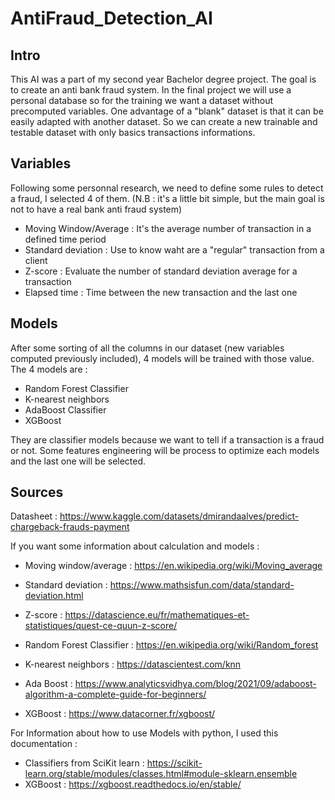 # AntiFraud_Detection_AI
## Intro
This AI was a part of my second year Bachelor degree project.
The goal is to create an anti bank fraud system.
In the final project we will use a personal database so for the training we want a dataset without precomputed variables.
One advantage of a "blank" dataset is that it can be easily adapted with another dataset.
So we can create a new trainable and testable dataset with only basics transactions informations.

## Variables
Following some personnal research, we need to define some rules to detect a fraud, I selected 4 of them.
(N.B : it's a little bit simple, but the main goal is not to have a real bank anti fraud system)

- Moving Window/Average : It's the average number of transaction in a defined time period
- Standard deviation : Use to know waht are a "regular" transaction from a client
- Z-score : Evaluate the number of standard deviation average for a transaction
- Elapsed time : Time between the new transaction and the last one

## Models
After some sorting of all the columns in our dataset (new variables computed previously included), 4 models will be trained with those value.
The 4 models are :

- Random Forest Classifier
- K-nearest neighbors
- AdaBoost Classifier
- XGBoost
  
They are classifier models because we want to tell if a transaction is a fraud or not.
Some features engineering will be process to optimize each models and the last one will be selected.

## Sources
Datasheet : https://www.kaggle.com/datasets/dmirandaalves/predict-chargeback-frauds-payment

If you want some information about calculation and models :

- Moving window/average : https://en.wikipedia.org/wiki/Moving_average
- Standard deviation : https://www.mathsisfun.com/data/standard-deviation.html
- Z-score : https://datascience.eu/fr/mathematiques-et-statistiques/quest-ce-quun-z-score/

- Random Forest Classifier : https://en.wikipedia.org/wiki/Random_forest
- K-nearest neighbors : https://datascientest.com/knn
- Ada Boost : https://www.analyticsvidhya.com/blog/2021/09/adaboost-algorithm-a-complete-guide-for-beginners/
- XGBoost : https://www.datacorner.fr/xgboost/

For Information about how to use Models with python, I used this documentation :
- Classifiers from SciKit learn : https://scikit-learn.org/stable/modules/classes.html#module-sklearn.ensemble
- XGBoost : https://xgboost.readthedocs.io/en/stable/
